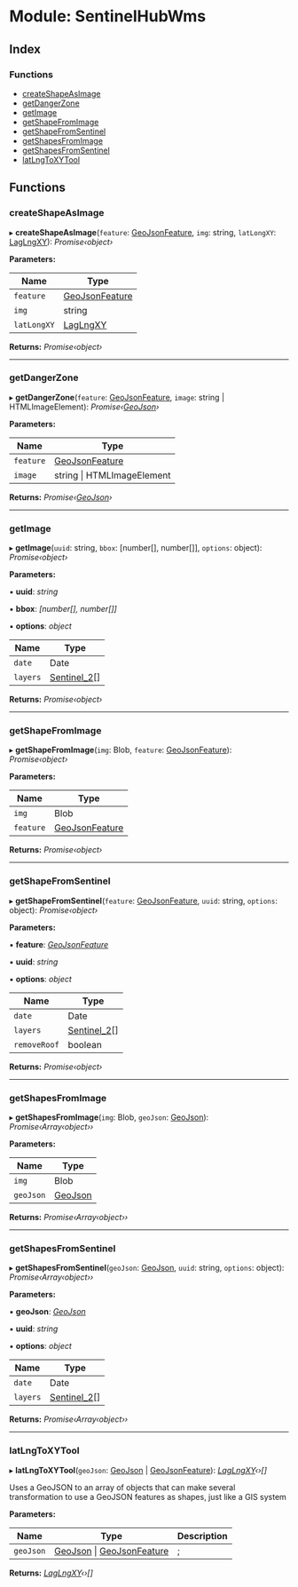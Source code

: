 
# Module: SentinelHubWms

## Index

### Functions

* [createShapeAsImage](_sentinelhubwmsservice_.sentinelhubwms.md#createshapeasimage)
* [getDangerZone](_sentinelhubwmsservice_.sentinelhubwms.md#getdangerzone)
* [getImage](_sentinelhubwmsservice_.sentinelhubwms.md#getimage)
* [getShapeFromImage](_sentinelhubwmsservice_.sentinelhubwms.md#getshapefromimage)
* [getShapeFromSentinel](_sentinelhubwmsservice_.sentinelhubwms.md#getshapefromsentinel)
* [getShapesFromImage](_sentinelhubwmsservice_.sentinelhubwms.md#getshapesfromimage)
* [getShapesFromSentinel](_sentinelhubwmsservice_.sentinelhubwms.md#getshapesfromsentinel)
* [latLngToXYTool](_sentinelhubwmsservice_.sentinelhubwms.md#latlngtoxytool)

## Functions

###  createShapeAsImage

▸ **createShapeAsImage**(`feature`: [GeoJsonFeature](../interfaces/_interfaces_.geojsonfeature.md), `img`: string, `latLongXY`: [LagLngXY](../classes/_laglngxy_.laglngxy.md)): *Promise‹object›*

**Parameters:**

Name | Type |
------ | ------ |
`feature` | [GeoJsonFeature](../interfaces/_interfaces_.geojsonfeature.md) |
`img` | string |
`latLongXY` | [LagLngXY](../classes/_laglngxy_.laglngxy.md) |

**Returns:** *Promise‹object›*

___

###  getDangerZone

▸ **getDangerZone**(`feature`: [GeoJsonFeature](../interfaces/_interfaces_.geojsonfeature.md), `image`: string | HTMLImageElement): *Promise‹[GeoJson](../interfaces/_interfaces_.geojson.md)›*

**Parameters:**

Name | Type |
------ | ------ |
`feature` | [GeoJsonFeature](../interfaces/_interfaces_.geojsonfeature.md) |
`image` | string &#124; HTMLImageElement |

**Returns:** *Promise‹[GeoJson](../interfaces/_interfaces_.geojson.md)›*

___

###  getImage

▸ **getImage**(`uuid`: string, `bbox`: [number[], number[]], `options`: object): *Promise‹object›*

**Parameters:**

▪ **uuid**: *string*

▪ **bbox**: *[number[], number[]]*

▪ **options**: *object*

Name | Type |
------ | ------ |
`date` | Date |
`layers` | [Sentinel_2](../enums/_wmsparameters_.wmsparameters.sentinel_2.md)[] |

**Returns:** *Promise‹object›*

___

###  getShapeFromImage

▸ **getShapeFromImage**(`img`: Blob, `feature`: [GeoJsonFeature](../interfaces/_interfaces_.geojsonfeature.md)): *Promise‹object›*

**Parameters:**

Name | Type |
------ | ------ |
`img` | Blob |
`feature` | [GeoJsonFeature](../interfaces/_interfaces_.geojsonfeature.md) |

**Returns:** *Promise‹object›*

___

###  getShapeFromSentinel

▸ **getShapeFromSentinel**(`feature`: [GeoJsonFeature](../interfaces/_interfaces_.geojsonfeature.md), `uuid`: string, `options`: object): *Promise‹object›*

**Parameters:**

▪ **feature**: *[GeoJsonFeature](../interfaces/_interfaces_.geojsonfeature.md)*

▪ **uuid**: *string*

▪ **options**: *object*

Name | Type |
------ | ------ |
`date` | Date |
`layers` | [Sentinel_2](../enums/_wmsparameters_.wmsparameters.sentinel_2.md)[] |
`removeRoof` | boolean |

**Returns:** *Promise‹object›*

___

###  getShapesFromImage

▸ **getShapesFromImage**(`img`: Blob, `geoJson`: [GeoJson](../interfaces/_interfaces_.geojson.md)): *Promise‹Array‹object››*

**Parameters:**

Name | Type |
------ | ------ |
`img` | Blob |
`geoJson` | [GeoJson](../interfaces/_interfaces_.geojson.md) |

**Returns:** *Promise‹Array‹object››*

___

###  getShapesFromSentinel

▸ **getShapesFromSentinel**(`geoJson`: [GeoJson](../interfaces/_interfaces_.geojson.md), `uuid`: string, `options`: object): *Promise‹Array‹object››*

**Parameters:**

▪ **geoJson**: *[GeoJson](../interfaces/_interfaces_.geojson.md)*

▪ **uuid**: *string*

▪ **options**: *object*

Name | Type |
------ | ------ |
`date` | Date |
`layers` | [Sentinel_2](../enums/_wmsparameters_.wmsparameters.sentinel_2.md)[] |

**Returns:** *Promise‹Array‹object››*

___

###  latLngToXYTool

▸ **latLngToXYTool**(`geoJson`: [GeoJson](../interfaces/_interfaces_.geojson.md) | [GeoJsonFeature](../interfaces/_interfaces_.geojsonfeature.md)): *[LagLngXY](../classes/_laglngxy_.laglngxy.md)‹›[]*

Uses a GeoJSON to an array of objects that can make several transformation to use a GeoJSON features as shapes, just like a GIS system

**Parameters:**

Name | Type | Description |
------ | ------ | ------ |
`geoJson` | [GeoJson](../interfaces/_interfaces_.geojson.md) &#124; [GeoJsonFeature](../interfaces/_interfaces_.geojsonfeature.md) | ;  |

**Returns:** *[LagLngXY](../classes/_laglngxy_.laglngxy.md)‹›[]*
